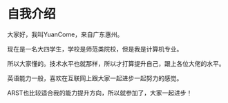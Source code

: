 # 自我介绍  
大家好，我叫YuanCome，来自广东惠州。

现在是一名大四学生，学校是师范类院校，但是我是计算机专业。

所以大家懂的。技术水平也就那样，所以才打算提升自己，跟上各位大佬的水平。

英语能力一般，喜欢在互联网上跟大家一起进步一起努力的感觉。

ARST也比较适合我的能力提升方向，所以就参加了，大家一起进步！